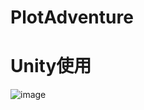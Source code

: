 # PlotAdventure


# Unity使用
![image](https://user-images.githubusercontent.com/43159166/114304995-ad08a280-9b08-11eb-872e-d37f0f6e3ae2.png)

